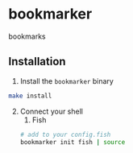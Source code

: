# bookmarker
bookmarks

## Installation

1. Install the `bookmarker` binary
```sh
make install
```

2. Connect your shell
    1. Fish
    ```sh
    # add to your config.fish
    bookmarker init fish | source
    ```
